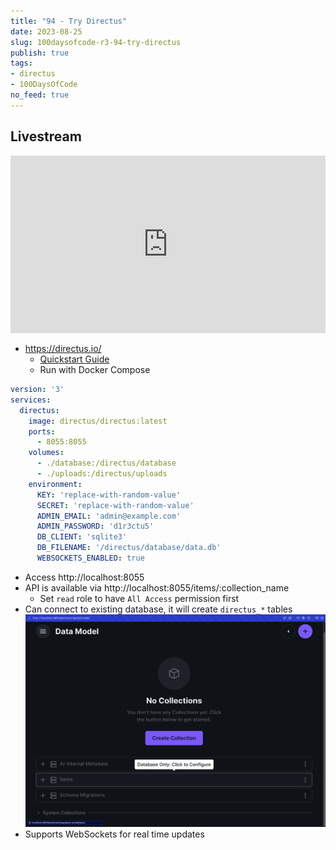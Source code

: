 ```yaml
---
title: "94 - Try Directus"
date: 2023-08-25
slug: 100daysofcode-r3-94-try-directus
publish: true
tags:
- directus
- 100DaysOfCode
no_feed: true
---
```


## Livestream

<iframe width="100%" style="aspect-ratio: 16 / 9;" src="https://www.youtube.com/embed/q63W0lYtnk8" title="YouTube video player" frameborder="0" allow="accelerometer; autoplay; clipboard-write; encrypted-media; gyroscope; picture-in-picture; web-share" allowfullscreen></iframe>

- https://directus.io/
    - [Quickstart Guide](https://docs.directus.io/getting-started/quickstart.html)
    - Run with Docker Compose
```yaml
version: '3'
services:
  directus:
    image: directus/directus:latest
    ports:
      - 8055:8055
    volumes:
      - ./database:/directus/database
      - ./uploads:/directus/uploads
    environment:
      KEY: 'replace-with-random-value'
      SECRET: 'replace-with-random-value'
      ADMIN_EMAIL: 'admin@example.com'
      ADMIN_PASSWORD: 'd1r3ctu5'
      DB_CLIENT: 'sqlite3'
      DB_FILENAME: '/directus/database/data.db'
      WEBSOCKETS_ENABLED: true
```
- Access http://localhost:8055
- API is available via http://localhost:8055/items/:collection_name
    - Set `read` role to have `All Access` permission first
- Can connect to existing database, it will create `directus_*` tables
![Linking to existing database](1-Projects/100DaysOfCode-R3/attachments/94%20-%20Try%20Directus.png)
- Supports WebSockets for real time updates

